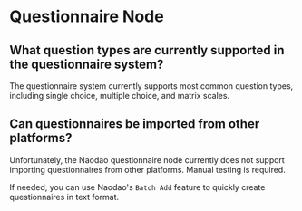 # Questionnaire Node <!-- {docsify-ignore-all} -->

## What question types are currently supported in the questionnaire system?
The questionnaire system currently supports most common question types, including single choice, multiple choice, and matrix scales.

## Can questionnaires be imported from other platforms?

Unfortunately, the Naodao questionnaire node currently does not support importing questionnaires from other platforms. Manual testing is required.

If needed, you can use Naodao's `Batch Add` feature to quickly create questionnaires in text format.
